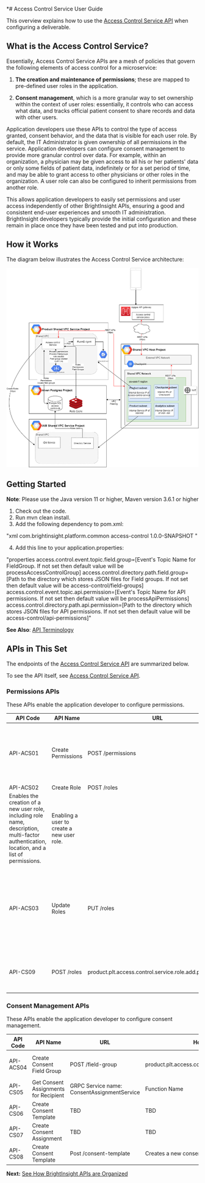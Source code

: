 *# Access Control Service User Guide

This overview explains how to use the [Access Control Service API](reference/AccessControlServiceYAML.yml) when configuring a deliverable. 

## What is the Access Control Service?

Essentially, Access Control Service APIs are a mesh of policies that govern the following elements of access control for a microservice:

1. **The creation and maintenance of permissions**; these are mapped to pre-defined user roles in the application.

2. **Consent management**, which is a more granular way to set ownership within the context of user roles: essentially, it controls who can access what data, and tracks official patient consent to share records and data with other users. 

Application developers use these APIs to control the type of access granted, consent behavior, and the data that is visible for each user role. By default, the IT Administrator is given ownership of all permissions in the service.  Application developers can configure consent management to provide more granular control over data. For example, within an organization, a physician may be given access to all his or her patients' data or only some fields of patient data, indefinitely or for a set period of time, and may be able to grant access to other physicians or other roles in the organization.  A user role can also be configured to inherit permissions from another role.

This allows application developers to easily set permissions and user access independently of other BrightInsight APIs, ensuring a good and consistent end-user experiences and smooth IT administration. BrightInsight developers typically provide the initial configuration and these remain in place once they have been tested and put into production.

## How it Works

The diagram below illustrates the Access Control Service architecture:

![Functional Heirarchy Diagram](../assets/images/AccessControlArch.png)

## Getting Started

**Note**: Please use the Java version 11 or higher, Maven version 3.6.1 or higher
1. Check out the code.
2. Run mvn clean install.
3. Add the following dependency to pom.xml:

"xml <dependency> <groupId>com.brightinsight.platform.common</groupId> <artifactId>access-control</artifactId> <version>1.0.0-SNAPSHOT</version> </dependency>"

4. Add this line to your application.properties: 

"properties access.control.event.topic.field.group=[Event's Topic Name for FieldGroup. If not set then default value will be processAccessControlGroup] access.control.directory.path.field.group=[Path to the directory which stores JSON files for Field groups. If not set then default value will be access-control/field-groups] access.control.event.topic.api.permission=[Event's Topic Name for API permissions. If not set then default value will be processApiPermissions] access.control.directory.path.api.permission=[Path to the directory which stores JSON files for API permissions. If not set then default value will be access-control/api-permissions]"

**See Also**: [API Terminology](../docs/API-Terminology.md)

## APIs in This Set

The endpoints of the [Access Control Service API](reference/AccessControlServiceYAML.yml) are summarized below. 

To see the API itself, see [Access Control Service API](reference/AccessControlServiceYAML.yml).

### Permissions APIs

These APIs enable the application developer to configure permissions.

API Code	| API Name	| URL   	|How it works	| Use for
----------|-----------|---------|-------------|---------
API-ACS01	| Create Permissions	| POST /permissions	| product.plt.access.control.service.permission.create	| Enables the creation of new permissions, which can be mapped to predefined user role(s).	| Enabling a user to create new permissions (based on a predefined permissions template). 
API-ACS02	| Create Role	| POST /roles	| product.plt.access.control.service.role.create	| 
Enables the creation of a new user role, including role name, description, multi-factor authentication, location, and a list of permissions.	| Enabling a user to create a new user role. 
API-ACS03	| Update Roles	| PUT /roles	| product.plt.access.control.service.role.update	| Enables updates to any field for an existing user role, by first checking that the role exists, and then validating all required information.	| Enabling a user to update data for a user role.	
API-CS09	| POST /roles	| product.plt.access.control.service.role.add.permissions	| Enables a user to add permissionsto an existing role.	| Enabling a user to add more permissions to an existing role.

### Consent Management APIs

These APIs enable the application developer to configure consent management.

API Code	| API Name	| URL   	|How it works	| Use for
----------|-----------|---------|-------------|---------
API-ACS04	| Create Consent Field Group	| POST /field-group	| product.plt.access.control.service.fieldgroup.create	| Enables a user to create a new consent form, by first checking that it does not already exist, and then validating all required information.	| Enabling a user to set up a new consent form using predefined consent fields. 
API-CS05	| Get Consent Assignments for Recipient	| GRPC Service name: ConsentAssignmentService	| Function Name	| getConsentAssignmentForRecepient	| product.plt.access.control.service.consent.assignment.get	| Applies predefined consent assignments from an external GRPC service to a recipient.	| Assigning consent to a user from another service.
API-CS06	| Create Consent Template	| TBD	| TBD	| TBD
API-CS07	| Create Consent Assignment	| TBD	| TBD	| TBD
API-CS08	| Create Consent Template	| Post /consent-template	| Creates a new consent template.	| TBD

**Next:** [See How BrightInsight APIs are Organized](../docs/HowBrightInsightAPIsareOrganized.md)
